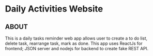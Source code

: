 # Daily Activities Website

## ABOUT
This is a daily tasks reminder web app allows user to create a to do list, delete task, rearrange task, mark as done.
This app uses ReactJs for frontend; JSON server and nodejs for backend to create fake REST API.